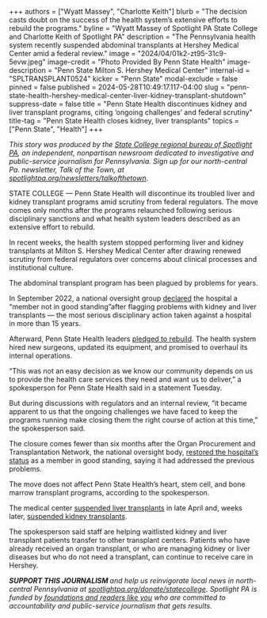 +++
authors = ["Wyatt Massey", "Charlotte Keith"]
blurb = "The decision casts doubt on the success of the health system’s extensive efforts to rebuild the programs."
byline = "Wyatt Massey of Spotlight PA State College and Charlotte Keith of Spotlight PA"
description = "The Pennsylvania health system recently suspended abdominal transplants at Hershey Medical Center amid a federal review."
image = "2024/04/01k2-zt95-31c9-5evw.jpeg"
image-credit = "Photo Provided By Penn State Health"
image-description = "Penn State Milton S. Hershey Medical Center"
internal-id = "SPLTRANSPLANT0524"
kicker = "Penn State"
modal-exclude = false
pinned = false
published = 2024-05-28T10:49:17.117-04:00
slug = "penn-state-health-hershey-medical-center-liver-kidney-transplant-shutdown"
suppress-date = false
title = "Penn State Health discontinues kidney and liver transplant programs, citing ‘ongoing challenges’ and federal scrutiny"
title-tag = "Penn State Health closes kidney, liver transplants"
topics = ["Penn State", "Health"]
+++

<em>This story was produced by the </em><a href="https://www.spotlightpa.org/statecollege"><em>State College regional bureau of Spotlight PA</em></a><em>, an independent, nonpartisan newsroom dedicated to investigative and public-service journalism for Pennsylvania. Sign up for our north-central Pa. newsletter, Talk of the Town, at </em><a href="https://www.spotlightpa.org/newsletters/talkofthetown"><em>spotlightpa.org/newsletters/talkofthetown</em></a>.

STATE COLLEGE — Penn State Health will discontinue its troubled liver and kidney transplant programs amid scrutiny from federal regulators. The move comes only months after the programs relaunched following serious disciplinary sanctions and what health system leaders described as an extensive effort to rebuild.

In recent weeks, the health system stopped performing liver and kidney transplants at Milton S. Hershey Medical Center after drawing renewed scrutiny from federal regulators over concerns about clinical processes and institutional culture.

<script src="https://www.spotlightpa.org/embed.js" async></script><div data-spl-embed-version="1" data-spl-src="https://www.spotlightpa.org/embeds/newsletter/?cta=Sign%20up%20for%20our%20new%20regional%20newsletter%2C%20%3Cb%3ETalk%20of%20the%20Town%3C%2Fb%3E%2C%20and%20get%20all%20the%20news%20and%20notes%20from%20State%20College%20and%20north-central%20PA.&button=Sign%20Up%20Now&preselect=state_college&eyebrow=DON'T%20MISS%20A%20BEAT"></div>

The abdominal transplant program has been plagued by problems for years.

In September 2022, a national oversight group <a href="https://optn.transplant.hrsa.gov/news/optn-board-declares-penn-state-milton-s-hershey-medical-center-a-member-not-in-good-standing/">declared</a> the hospital a “member not in good standing”​​after flagging problems with kidney and liver transplants — the most serious disciplinary action taken against a hospital in more than 15 years.

Afterward, Penn State Health leaders <a href="https://www.google.com/search?q=addo+liver+kidney+world+class&amp;rlz=1C5CHFA_enUS856US856&amp;oq=addo+liver+kidney+world+class&amp;gs_lcrp=EgZjaHJvbWUyBggAEEUYOTIHCAEQIRigATIHCAIQIRigATIHCAMQIRigATIHCAQQIRigATIHCAUQIRirAjIHCAYQIRirAtIBCDQ1MzhqMGo0qAIAsAIB&amp;sourceid=chrome&amp;ie=UTF-8">pledged to rebuild</a>. The health system hired new surgeons, updated its equipment, and promised to overhaul its internal operations.

<script src="https://www.spotlightpa.org/embed.js" async></script><div data-spl-embed-version="1" data-spl-src="https://www.spotlightpa.org/embeds/donate/"></div>

“This was not an easy decision as we know our community depends on us to provide the health care services they need and want us to deliver,” a spokesperson for Penn State Health said in a statement Tuesday.

But during discussions with regulators and an internal review, “it became apparent<em> </em>to us that the ongoing challenges we have faced to keep the programs running make closing them the right course of action at this time,” the spokesperson said.

The closure comes fewer than six months after the Organ Procurement and Transplantation Network, the national oversight body, <a href="https://optn.transplant.hrsa.gov/news/optn-board-of-directors-releases-penn-state-milton-s-hershey-medical-center-from-member-not-in-good-standing/">restored the hospital’s status</a> as a member in good standing, saying it had addressed the previous problems.

The move does not affect Penn State Health’s heart, stem cell, and bone marrow transplant programs, according to the spokesperson.

The medical center <a href="https://www.spotlightpa.org/statecollege/2024/04/penn-state-health-liver-transplants-hershey-medical-center-hospital-surgery/">suspended liver transplants</a> in late April and, weeks later, <a href="https://www.spotlightpa.org/statecollege/2024/05/penn-state-health-kidney-transplants-hershey-medical-center-hospital-surgery/">suspended kidney transplants</a>.

The spokesperson said staff are helping waitlisted kidney and liver transplant patients transfer to other transplant centers. Patients who have already received an organ transplant, or who are managing kidney or liver diseases but who do not need a transplant, can continue to receive care in Hershey.

<script src="https://www.spotlightpa.org/embed.js" async></script><div data-spl-embed-version="1" data-spl-src="https://www.spotlightpa.org/embeds/tips/?tip_text=Do%20you%20have%20a%20tip%20about%20Penn%20State%3F%20We%20want%20to%20hear%20from%20you."></div>

<strong><em>SUPPORT THIS JOURNALISM </em></strong><em>and help us reinvigorate local news in north-central Pennsylvania at </em><a href="http://spotlightpa.org/donate/statecollege"><em>spotlightpa.org/donate/statecollege</em></a><em>. Spotlight PA is funded by </em><a href="https://www.spotlightpa.org/support"><em>foundations and readers like you</em></a><em> who are committed to accountability and public-service journalism that gets results.</em>

